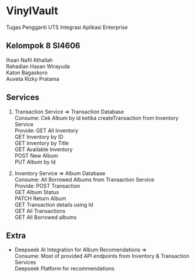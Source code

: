 # VinylVault
Tugas Pengganti UTS Integrasi Aplikasi Enterprise

## Kelompok 8 SI4606
Ihsan Nafil Athallah <br>
Rahadian Hasan Wirayuda <br>
Katon Bagaskoro <br>
Auveta Rizky Pratama <br>


## Services
1. Transaction Service => Transaction Database <br>
    Consume: Cek Album by id ketika createTransaction from Inventory Service <br>
    Provide: GET All Inventory<br>
             GET Inventory by ID<br>
             GET Inventory by Title<br>
             GET Available Inventory<br>
             POST New Album<br>
             PUT Album by Id<br>


2. Inventory Service  => Album Database<br>
    Consume: All Borrowed Albums from Transaction Service<br>
    Provide: POST Transaction<br>
             GET Album Status<br>
             PATCH Return Album<br>
             GET Transaction details using Id<br>
             GET All Transactions<br>
             GET All Borrowed albums<br>
             
## Extra
+ Deepseek AI Integration for Album Recomendations => <br>
    Consume: Most of provided API endpoints from Inventory & Transaction Services<br>
             Deepseek Platform for recommendations<br>



